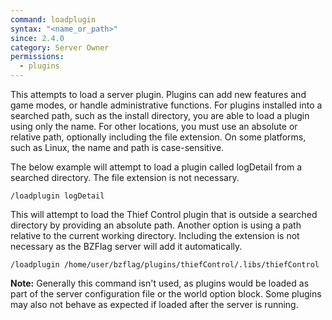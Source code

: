 ```yaml
---
command: loadplugin
syntax: "<name_or_path>"
since: 2.4.0
category: Server Owner
permissions:
  - plugins
---
```


This attempts to load a server plugin. Plugins can add new features and game modes, or handle administrative functions. For plugins installed into a searched path, such as the install directory, you are able to load a plugin using only the name. For other locations, you must use an absolute or relative path, optionally including the file extension. On some platforms, such as Linux, the name and path is case-sensitive.

The below example will attempt to load a plugin called logDetail from a searched directory. The file extension is not necessary.
```
/loadplugin logDetail
```

This will attempt to load the Thief Control plugin that is outside a searched directory by providing an absolute path. Another option is using a path relative to the current working directory. Including the extension is not necessary as the BZFlag server will add it automatically.
```
/loadplugin /home/user/bzflag/plugins/thiefControl/.libs/thiefControl
```

**Note:** Generally this command isn't used, as plugins would be loaded as part of the server configuration file or the world option block. Some plugins may also not behave as expected if loaded after the server is running.
